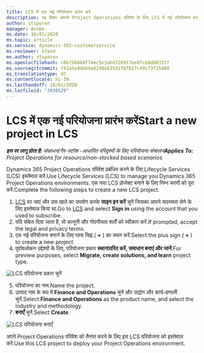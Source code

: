 ```yaml
---
title: LCS में एक नई परियोजना प्रारंभ करें
description: यह विषय आपके Project Operations परिवेश के लिए LCS में नई परियोजना बनाने के बारे में जानकारी देता है.
author: stsporen
manager: Annbe
ms.date: 10/01/2020
ms.topic: article
ms.service: dynamics-365-customerservice
ms.reviewer: kfend
ms.author: stsporen
ms.openlocfilehash: c0b756068f7eec5e3abd326957ee07cb0d00331f
ms.sourcegitcommit: f42a5e4dbb9e82d8e635d1fbfb17c49c73f25d60
ms.translationtype: HT
ms.contentlocale: hi-IN
ms.lasthandoff: 10/01/2020
ms.locfileid: "3930529"
---
```

# <a name="start-a-new-project-in-lcs"></a><span data-ttu-id="9f4ad-103">LCS में एक नई परियोजना प्रारंभ करें</span><span class="sxs-lookup"><span data-stu-id="9f4ad-103">Start a new project in LCS</span></span>

<span data-ttu-id="9f4ad-104">_**इस पर लागू होता है:** संसाधन/गैर-स्टॉक -आधारित परिदृश्यों के लिए परियोजना संचालन_</span><span class="sxs-lookup"><span data-stu-id="9f4ad-104">_**Applies To:** Project Operations for resource/non-stocked based scenarios_</span></span>

<span data-ttu-id="9f4ad-105">Dynamics 365 Project Operations परिवेश प्रबंधित करने के लिए Lifecycle Services (LCS) इस्तेमाल करें.</span><span class="sxs-lookup"><span data-stu-id="9f4ad-105">Use Lifecycle Services (LCS) to manage you Dynamics 365 Project Operations environments.</span></span> <span data-ttu-id="9f4ad-106">एक नया LCS प्रोजेक्ट बनाने के लिए निम्न चरणों को पूरा करें.</span><span class="sxs-lookup"><span data-stu-id="9f4ad-106">Complete the following steps to create a new LCS project.</span></span>

1. <span data-ttu-id="9f4ad-107">[LCS](https://lcs.dynamics.com/Logon/Index) पर जाएं और उस खाते का उपयोग करके **साइन इन करें** चुनें जिसका आपने सदस्यता लेने के लिए इस्तेमाल किया था.</span><span class="sxs-lookup"><span data-stu-id="9f4ad-107">Go to [LCS](https://lcs.dynamics.com/Logon/Index) and select **Sign in** using the account that you used to subscribe.</span></span>
2. <span data-ttu-id="9f4ad-108">यदि संकेत दिया जाता है, तो कानूनी और गोपनीयता शर्तों को स्वीकार करें.</span><span class="sxs-lookup"><span data-stu-id="9f4ad-108">If prompted, accept the legal and privacy terms.</span></span>
3. <span data-ttu-id="9f4ad-109">एक नई परियोजना बनाने के लिए प्लस चिह्न ( **+** ) का चयन करें.</span><span class="sxs-lookup"><span data-stu-id="9f4ad-109">Select the plus sign ( **+** ) to create a new project.</span></span>
4. <span data-ttu-id="9f4ad-110">पूर्वावलोकन उद्देश्यों के लिए, परियोजना प्रकार **स्थानांतरित करें, समाधान बनाएं और जानें**.</span><span class="sxs-lookup"><span data-stu-id="9f4ad-110">For preview purposes, select **Migrate, create solutions, and learn** project type.</span></span>

  ![LCS परियोजना प्रकार चुनें](./media/create-lcs-1.png)

5. <span data-ttu-id="9f4ad-112">परियोजना का नाम.</span><span class="sxs-lookup"><span data-stu-id="9f4ad-112">Name the project.</span></span> 
6. <span data-ttu-id="9f4ad-113">उत्पाद नाम के रूप में **Finance and Operations** चुनें और उद्योग और कार्य-प्रणाली चुनें.</span><span class="sxs-lookup"><span data-stu-id="9f4ad-113">Select **Finance and Operations** as the product name, and select the industry and methodology.</span></span> 
7. <span data-ttu-id="9f4ad-114">**बनाएँ** चुनें.</span><span class="sxs-lookup"><span data-stu-id="9f4ad-114">Select **Create**.</span></span>

![LCS परियोजना बनाएँ](./media/create-lcs-2.png)

<span data-ttu-id="9f4ad-116">अपने Project Operations परिवेश को तैनात करने के लिए इस LCS परियोजना को इस्तेमाल करें.</span><span class="sxs-lookup"><span data-stu-id="9f4ad-116">Use this LCS project to deploy your Project Operations environment.</span></span>

